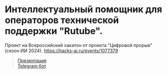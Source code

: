 # Интеллектуальный помощник для операторов технической поддержки "Rutube".
Проект на Всероссийский хакатон от проекта "Цифровой прорыв" (сезон ИИ 2024). https://hacks-ai.ru/events/1077379

> [Презентация](https://github.com/the-code-factory-team/rutube-intelligent-assistant/blob/main/RUTUBE%20инт%20помощник.pdf)<br>
> [Telegram бот](https://t.me/rutubehelper_bot)
